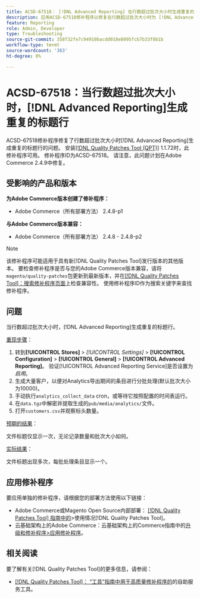 ```yaml
---
title: ACSD-67518： [!DNL Advanced Reporting] 在行数超过批次大小时生成重复的标题行
description: 应用ACSD-67518修补程序以修复在行数超过批次大小时为 [!DNL Advanced Reporting] 生成的报表包含重复标题行的Adobe Commerce问题。
feature: Reporting
role: Admin, Developer
type: Troubleshooting
source-git-commit: 358f32fe7c94910bacdd018e8095fcb7b33f0b1b
workflow-type: tm+mt
source-wordcount: '363'
ht-degree: 0%

---
```



# ACSD-67518：当行数超过批次大小时，[!DNL Advanced Reporting]生成重复的标题行

ACSD-67518修补程序修复了行数超过批次大小时[!DNL Advanced Reporting]生成重复的标题行的问题。 安装[[!DNL Quality Patches Tool (QPT)]](/help/tools/quality-patches-tool/quality-patches-tool-to-self-serve-quality-patches.md) 1.1.72时，此修补程序可用。 修补程序ID为ACSD-67518。 请注意，此问题计划在Adobe Commerce 2.4.9中修复。

## 受影响的产品和版本

**为Adobe Commerce版本创建了修补程序：**

* Adobe Commerce（所有部署方法） 2.4.8-p1

**与Adobe Commerce版本兼容：**

* Adobe Commerce（所有部署方法） 2.4.8 - 2.4.8-p2

>[!NOTE]
>
>该修补程序可能适用于具有新[!DNL Quality Patches Tool]发行版本的其他版本。 要检查修补程序是否与您的Adobe Commerce版本兼容，请将`magento/quality-patches`包更新到最新版本，并在[[!DNL Quality Patches Tool]：搜索修补程序页面](https://experienceleague.adobe.com/tools/commerce-quality-patches/index.html?lang=zh-Hans)上检查兼容性。 使用修补程序ID作为搜索关键字来查找修补程序。

## 问题

当行数超过批次大小时，[!DNL Advanced Reporting]生成重复的标题行。

<u>重现步骤</u>：

1. 转到&#x200B;**[!UICONTROL Stores]** > *[!UICONTROL Settings]* > **[!UICONTROL Configuration]** > **[!UICONTROL General]** > **[!UICONTROL Advanced Reporting]**。 验证[!UICONTROL Advanced Reporting Service]是否设置为&#x200B;*启用*。
1. 生成大量客户，以便对Analytics导出期间的条目进行分批处理(默认批次大小为10000)。
1. 手动执行`analytics_collect_data` cron，或等待它按照配置的时间表运行。
1. 在`data.tgz`中解密并提取生成的`pub/media/analytics/`文件。
1. 打开`customers.csv`并观察标头数量。

<u>预期的结果</u>：

文件标题仅显示一次，无论记录数量和批次大小如何。

<u>实际结果</u>：

文件标题出现多次，每批处理条目显示一个。

## 应用修补程序

要应用单独的修补程序，请根据您的部署方法使用以下链接：

* Adobe Commerce或Magento Open Source内部部署： [[!DNL Quality Patches Tool] 指南中的](/help/tools/quality-patches-tool/usage.md)>使用情况[!DNL Quality Patches Tool]。
* 云基础架构上的Adobe Commerce：云基础架构上的Commerce指南中的[升级和修补程序>应用修补程序](https://experienceleague.adobe.com/docs/commerce-cloud-service/user-guide/develop/upgrade/apply-patches.html?lang=zh-Hans)。

## 相关阅读

要了解有关[!DNL Quality Patches Tool]的更多信息，请参阅：

* [[!DNL Quality Patches Tool]： “工具”指南中用于高质量修补程序的](/help/tools/quality-patches-tool/quality-patches-tool-to-self-serve-quality-patches.md)的自助服务工具。
